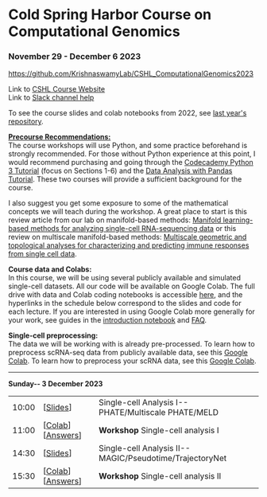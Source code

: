 # Cold Spring Harbor Course on Computational Genomics 
### November 29 - December 6 2023

https://github.com/KrishnaswamyLab/CSHL_ComputationalGenomics2023

Link to [CSHL Course Website](https://meetings.cshl.edu/archivescourse.aspx?course=C-ECG&year=23)  
Link to [Slack channel help](http://krishnswamylab.org/get-help)

To see the course slides and colab notebooks from 2022, see [last year's repository](https://github.com/KrishnaswamyLab/CSHL_ComputationalGenomics2022).

**<u>Precourse Recommendations:</u> <br />**
The course workshops will use Python, and some practice beforehand is strongly recommended. For those without Python experience at this point, I would recommend purchasing and going through the [Codecademy Python 3 Tutorial](https://www.codecademy.com/learn/learn-python-3) (focus on Sections 1-6) and the [Data Analysis with Pandas Tutorial](https://www.codecademy.com/learn/data-processing-pandas). These two courses will provide a sufficient background for the course.<br>

I also suggest you get some exposure to some of the mathematical concepts we will teach during the workshop. A great place to start is this review article from our lab on manifold-based methods: [Manifold learning-based methods for analyzing single-cell RNA-sequencing data](https://doi.org/10.1016/j.coisb.2017.12.008) or this review on multiscale manifold-based methods: [Multiscale geometric and topological analyses for characterizing and predicting immune responses from single cell data](https://doi.org/10.1016/j.it.2023.05.003). <br>

**Course data and Colabs:**  
In this course, we will be using several publicly available and simulated single-cell datasets. All our code will be available on Google Colab. The full drive with data and Colab coding notebooks is accessible [here](https://drive.google.com/drive/folders/1h3w4S3NLC-SxORYCgcye4XJ2I8yVdBPe), and the hyperlinks in the schedule below correspond to the slides and code for each lecture. If you are interested in using Google Colab more generally for your work, see guides in the [introduction notebook](https://colab.research.google.com/) and [FAQ](https://research.google.com/colaboratory/faq.html).

**Single-cell preprocessing:**  
The data we will be working with is already pre-processed. To learn how to preprocess scRNA-seq data from publicly available data, see this [Google Colab](https://colab.research.google.com/drive/1xIhHB5xt_7WK-iiaa38hIV26KrpDX-F1). To learn how to preprocess your scRNA data, see this [Google Colab](https://colab.research.google.com/drive/1NJ2LPXlF7V0FP0Dy9A54zEnI2yOSYzxW).

---

**Sunday-- 3 December 2023**

|                      |   |                                          |
|----------------------|---|------------------------------------------|
|10:00       |[[Slides](https://drive.google.com/file/d/1DUxYP8i8kgc5qCdZddWRYOkhCdXTOkfn/view?usp=sharing)]  |Single-cell Analysis I-- PHATE/Multiscale PHATE/MELD|
|11:00      |[[Colab](https://colab.research.google.com/drive/16rqx7DuJ8Ok6T2rXwZt7pzUF5VwEfYCn?usp=drive_link)] [[Answers](https://colab.research.google.com/drive/1hyipqVAeeY_hf-Xzjanf_YHtD2ySA602?usp=drive_link)]    |<b>Workshop</b> Single-cell analysis I|
|14:30       |[[Slides](https://drive.google.com/file/d/181yO7WBGilCnWa0xv8Yl24oF79AfVMt-/view?usp=drive_link)]   |Single-cell Analysis II-- MAGIC/Pseudotime/TrajectoryNet|
|15:30       |[[Colab](https://colab.research.google.com/drive/1ElivBCgpvJ5nFCoBUXCrphKZ3esDE4I0)] [[Answers](https://colab.research.google.com/drive/1fbE7gT1TG4NWNVJglL_LVQCsvF-phw-o)]    |<b>Workshop</b> Single-cell analysis II|
